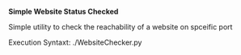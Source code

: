 <b>Simple Website Status Checked</b>

Simple utility to check the reachability of a website on spceific port

Execution Syntaxt:
./WebsiteChecker.py